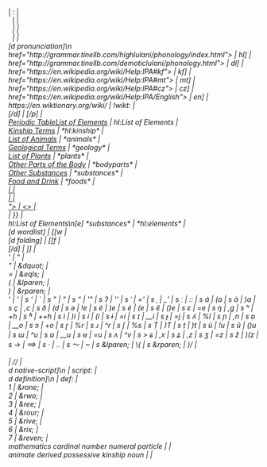 <!DOCTYPE html>
</link><link> | </link>:<link> | <br>
</link>&nbsp;<high-lulani> | </link> <high-lulani> | <br>
</high-lulani>&nbsp;<em> | </high-lulani> <em> | </em><br>
</high-lulani>&nbsp;<small-caps> | </high-lulani> <small-caps> | <br>
[d pronunciation]\n<a | [p | <br>
href="http://grammar.tinellb.com/highlulani/phonology/index.html"> | hl] | <br>
href="http://grammar.tinellb.com/demoticlulani/phonology.html"> | dl] | <br>
href="https://en.wikipedia.org/wiki/Help:IPA#kf"> | kf] | <br>
href="https://en.wikipedia.org/wiki/Help:IPA#mt"> | mt] | <br>
href="https://en.wikipedia.org/wiki/Help:IPA#cz"> | cz] | <br>
href="https://en.wikipedia.org/wiki/Help:IPA/English"> | en] | <br>
https://en.wiktionary.org/wiki/ | !wikt: | <br>
</a>[/d] | [/p] | <br>
<a href="http://grammar.tinellb.com/highlulani/apocrypha/elements.html"><span class="desktop">Periodic Table</span><span class="mobile">List of Elements</span></a> | hl:List of Elements | <br>
<a href="http://grammar.tinellb.com/highlulani/apocrypha/kinship.html">Kinship Terms</a> | *hl:kinship* | <br>
<a href="../search.html?term=animal">List of Animals</a> | *animals* | <br>
<a href="../search.html?term=geology">Geological Terms</a> | *geology* | <br>
<a href="../search.html?term=plant">List of Plants</a> | *plants* | <br>
<a href="../search.html?term=bodypart">Other Parts of the Body</a> | *bodyparts* | <br>
<a href="../search.html?term=substance">Other Substances</a> | *substances* | <br>
<a href="../search.html?term=food">Food and Drink</a> | *foods* | <br>
<a href=" | {{ | <br>
<span class="note"> | <note> | <br>
</span> | </> | <br>
"> | <> | <br>
</a> | }} | <br>
hl:List of Elements\n[e] *substances* | *hl:elements* | <br>
[d wordlist] | [[w | <br>
[d folding] | [[f | <br>
[/d] | ]] | <br>
' | &quot; | <br>
" | &dquot; | <br>
= | &eqls; | <br>
( | &lparen; | <br>
) | &rparen; | <br>
’ | ' | s
‘ | ` | s
” | " | s
“ | '" | s
ʔ | '' | s
ˈ | =' | s
ˌ | _' | s
ː | :: | s
á | (a | s
à | )a | s
ç | ,c | s
ð | (d | s
ə | !e | s
è | )e | s
é | (e | s
ê | ()e | s
ɛ | =e | s
ŋ | ,g | s
ʰ | +h | s
ʱ | ++h | s
ì | )i | s
í | (i | s
ɨ | =i | s
ɪ | __i | s
ɟ | =j | s
ʎ | %l | s
ɲ | ,n | s
ɒ | __o | s
ɔ | +o | s
ɽ | %r | s
ɹ | ^r | s
ʃ | %s | s
Ṭ | )T | s
ṭ | )t | s
ü | !u | s
û | ()u | s
ɯ | ^u | s
ʊ | __u | s
ʉ | =u | s
ʌ | ^v | s
> ɕ | ,x | s
ʑ | ,z | s
ʒ | =z | s
ž | )(z | s
→ | ==> | s
· | .. | s
～ | ~ | s
&lparen; | \( | s
&rparen; | )/ | <br>
<br> |  //  | <br>
d native-script]\n | script:  | <br>
d definition]\n | def:  | <br>
<overline>1</overline> | &rone; | <br>
<overline>2</overline> | &rwo; | <br>
<overline>3</overline> | &ree; | <br>
<overline>4</overline> | &rour; | <br>
<overline>5</overline> | &rive; | <br>
<overline>6</overline> | &rix; | <br>
<overline>7</overline> | &reven; | <br>
mathematics cardinal number numeral particle | <cardinal> | <br>
animate derived possessive kinship noun | <kinship> | <br>


